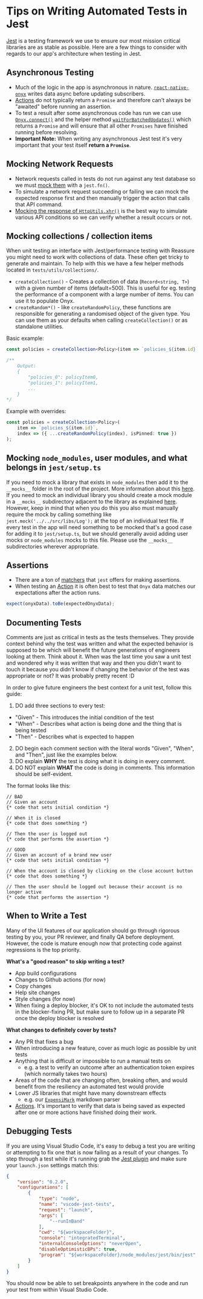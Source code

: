 # Tips on Writing Automated Tests in Jest

[Jest](https://jestjs.io/) is a testing framework we use to ensure our most mission critical libraries are as stable as possible. Here are a few things to consider with regards to our app's architecture when testing in Jest.

## Asynchronous Testing

- Much of the logic in the app is asynchronous in nature. [`react-native-onyx`](https://github.com/expensify/react-native-onyx) writes data async before updating subscribers.
- [Actions](https://github.com/Expensify/App#actions) do not typically return a `Promise` and therefore can't always be "awaited" before running an assertion.
- To test a result after some asynchronous code has run we can use [`Onyx.connect()`](https://github.com/Expensify/react-native-onyx/blob/2c94a94e51fab20330f7bd5381b72ea6c25553d9/lib/Onyx.js#L217-L231) and the helper method [`waitForBatchedUpdates()`](https://github.com/Expensify/ReactNativeChat/blob/ca2fa88a5789b82463d35eddc3d57f70a7286868/tests/utils/waitForBatchedUpdates.js#L1-L9) which returns a `Promise` and will ensure that all other `Promises` have finished running before resolving.
- **Important Note:** When writing any asynchronous Jest test it's very important that your test itself **return a `Promise`**.

## Mocking Network Requests

- Network requests called in tests do not run against any test database so we must [mock them](https://jestjs.io/docs/en/mock-functions) with a `jest.fn()`.
- To simulate a network request succeeding or failing we can mock the expected response first and then manually trigger the action that calls that API command.
- [Mocking the response of `HttpUtils.xhr()`](https://github.com/Expensify/App/blob/ca2fa88a5789b82463d35eddc3d57f70a7286868/tests/actions/SessionTest.js#L25-L32) is the best way to simulate various API conditions so we can verify whether a result occurs or not.

## Mocking collections / collection items

When unit testing an interface with Jest/performance testing with Reassure you might need to work with collections of data. These often get tricky to generate and maintain. To help with this we have a few helper methods located in `tests/utils/collections/`.

- `createCollection()` - Creates a collection of data (`Record<string, T>`) with a given number of items (default=500). This is useful for eg. testing the performance of a component with a large number of items. You can use it to populate Onyx.
- `createRandom*()` - like `createRandomPolicy`, these functions are responsible for generating a randomised object of the given type. You can use them as your defaults when calling `createCollection()` or as standalone utilities.

Basic example:
```ts
const policies = createCollection<Policy>(item => `policies_${item.id}`, createRandomPolicy);

/**
    Output:
    {
        "policies_0": policyItem0,
        "policies_1": policyItem1,
        ...
    }
*/
```

Example with overrides:

```ts
const policies = createCollection<Policy>(
    item => `policies_${item.id}`,
    index => ({ ...createRandomPolicy(index), isPinned: true })
);
```

## Mocking `node_modules`, user modules, and what belongs in `jest/setup.ts`

If you need to mock a library that exists in `node_modules` then add it to the `__mocks__` folder in the root of the project. More information about this [here](https://jestjs.io/docs/manual-mocks#mocking-node-modules). If you need to mock an individual library you should create a mock module in a `__mocks__` subdirectory adjacent to the library as explained [here](https://jestjs.io/docs/manual-mocks#mocking-user-modules). However, keep in mind that when you do this you also must manually require the mock by calling something like `jest.mock('../../src/libs/Log');` at the top of an individual test file. If every test in the app will need something to be mocked that's a good case for adding it to `jest/setup.ts`, but we should generally avoid adding user mocks or `node_modules` mocks to this file. Please use the `__mocks__` subdirectories wherever appropriate.

## Assertions

- There are a ton of [matchers](https://jestjs.io/docs/en/using-matchers) that `jest` offers for making assertions.
- When testing an [Action](https://github.com/Expensify/App#actions) it is often best to test that `Onyx` data matches our expectations after the action runs.
```javascript
expect(onyxData).toBe(expectedOnyxData);
```

## Documenting Tests

Comments are just as critical in tests as the tests themselves. They provide context behind why the test was written and what the expected behavior is supposed to be which will benefit the future generations of engineers looking at them. Think about it. When was the last time you saw a unit test and wondered why it was written that way and then you didn't want to touch it because you didn't know if changing the behavior of the test was appropriate or not? It was probably pretty recent :D

In order to give future engineers the best context for a unit test, follow this guide:

1. DO add three sections to every test:
  - "Given" - This introduces the initial condition of the test
  - "When" - Describes what action is being done and the thing that is being tested
  - "Then" - Describes what is expected to happen

2. DO begin each comment section with the literal words "Given", "When", and "Then", just like the examples below.
3. DO explain **WHY** the test is doing what it is doing in every comment.
4. DO NOT explain **WHAT** the code is doing in comments. This information should be self-evident.

The format looks like this:

```
// BAD
// Given an account
{* code that sets initial condition *}

// When it is closed
{* code that does something *}

// Then the user is logged out
{* code that performs the assertion *}

// GOOD
// Given an account of a brand new user
{* code that sets initial condition *}

// When the account is closed by clicking on the close account button
{* code that does something *}

// Then the user should be logged out because their account is no longer active
{* code that performs the assertion *}
```

## When to Write a Test

Many of the UI features of our application should go through rigorous testing by you, your PR reviewer, and finally QA before deployment. However, the code is mature enough now that protecting code against regressions is the top priority.

**What's a "good reason" to skip writing a test?**

- App build configurations
- Changes to Github actions (for now)
- Copy changes
- Help site changes
- Style changes (for now)
- When fixing a deploy blocker, it's OK to not include the automated tests in the blocker-fixing PR, but make sure to follow up in a separate PR once the deploy blocker is resolved

**What changes to definitely cover by tests?**

- Any PR that fixes a bug
- When introducing a new feature, cover as much logic as possible by unit tests
- Anything that is difficult or impossible to run a manual tests on
	- e.g. a test to verify an outcome after an authentication token expires (which normally takes two hours)
- Areas of the code that are changing often, breaking often, and would benefit from the resiliency an automated test would provide
- Lower JS libraries that might have many downstream effects
	- e.g. our [`ExpensiMark`](https://github.com/Expensify/expensify-common/blob/07ff1c2a07dc122aa89e3cfd3263bb1958222233/lib/ExpensiMark.js#L10) markdown parser
- [Actions](https://github.com/Expensify/App#actions). It's important to verify that data is being saved as expected after one or more actions have finished doing their work.

## Debugging Tests

If you are using Visual Studio Code, it's easy to debug a test you are writing or attempting to fix one that is now failing as a result of your changes. To step through a test while it's running grab the [Jest plugin](https://marketplace.visualstudio.com/items?itemName=Orta.vscode-jest) and make sure your `launch.json` settings match this:

```json
{
    "version": "0.2.0",
    "configurations": [
        {
            "type": "node",
            "name": "vscode-jest-tests",
            "request": "launch",
            "args": [
                "--runInBand"
            ],
            "cwd": "${workspaceFolder}",
            "console": "integratedTerminal",
            "internalConsoleOptions": "neverOpen",
            "disableOptimisticBPs": true,
            "program": "${workspaceFolder}/node_modules/jest/bin/jest"
        }
    ]
}
```
You should now be able to set breakpoints anywhere in the code and run your test from within Visual Studio Code.
